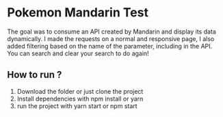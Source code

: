 # Pokemon Mandarin Test

The goal was to consume an API created by Mandarin and display its data dynamically.
I made the requests on a normal and responsive page, I also added filtering based on the name of the parameter, including in the API.
You can search and clear your search to do again!

## How to run ?

1. Download the folder or just clone the project
2. Install dependencies with npm install or yarn
3. run the project with yarn start or npm start



